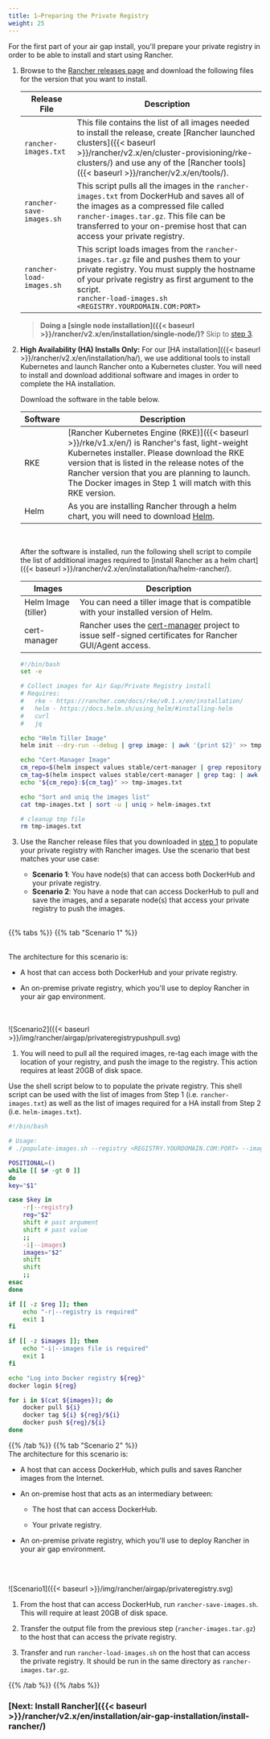 ```yaml
---
title: 1—Preparing the Private Registry
weight: 25
---
```


For the first part of your air gap install, you'll prepare your private registry in order to be able to install and start using Rancher.

<a id="step-1"></a>

1. Browse to the [Rancher releases page](https://github.com/rancher/rancher/releases) and download the following files for the version that you want to install.

    | Release File | Description |
    | --- | --- |
    | `rancher-images.txt` | This file contains the list of all images needed to install the release,  create [Rancher launched clusters]({{< baseurl >}}/rancher/v2.x/en/cluster-provisioning/rke-clusters/) and use any of the [Rancher tools]({{< baseurl >}}/rancher/v2.x/en/tools/). |
    | `rancher-save-images.sh`  | This script pulls all the images in the `rancher-images.txt` from DockerHub and saves all of the images as a compressed file called `rancher-images.tar.gz`. This file can be transferred to your on-premise host that can access your private registry. |
    | `rancher-load-images.sh` | This script loads images from the `rancher-images.tar.gz` file and pushes them to your private registry. You must supply the hostname of your private registry as first argument to the script.<br/>`rancher-load-images.sh <REGISTRY.YOURDOMAIN.COM:PORT>` |


    >**Doing a [single node installation]({{< baseurl >}}/rancher/v2.x/en/installation/single-node/)?** Skip to [step 3](#pop-reg).


1. **High Availability (HA) Installs Only:** For our [HA installation]({{< baseurl >}}/rancher/v2.x/en/installation/ha/), we use additional tools to install Kubernetes and launch Rancher onto a Kubernetes cluster. You will need to install and download additional software and images in order to complete the HA installation.

    Download the software in the table below.

    | Software | Description |
    |----------|-------------|
    | RKE | [Rancher Kubernetes Engine (RKE)]({{< baseurl >}}/rke/v1.x/en/) is Rancher's fast, light-weight Kubernetes installer. Please download the RKE version that is listed in the release notes of the Rancher version that you are planning to launch. The Docker images in Step 1 will match with this RKE version.  |
    | Helm | As you are installing Rancher through a helm chart, you will need to download [Helm](https://docs.helm.sh/using_helm/#installing-helm).

    <br>

    After the software is installed, run the following shell script to compile the list of additional images required to [install Rancher as a helm chart]({{< baseurl >}}/rancher/v2.x/en/installation/ha/helm-rancher/).

    | Images | Description |
    |----------|-------------|
    | Helm Image (tiller) | You can need a tiller image that is compatible with your installed version of Helm.
    | cert-manager | Rancher uses the [cert-manager](https://github.com/jetstack/cert-manager) project to issue self-signed certificates for Rancher GUI/Agent access.

    ```bash
    #!/bin/bash
    set -e

    # Collect images for Air Gap/Private Registry install
    # Requires:
    #   rke - https://rancher.com/docs/rke/v0.1.x/en/installation/
    #   helm - https://docs.helm.sh/using_helm/#installing-helm
    #   curl
    #   jq

    echo "Helm Tiller Image"
    helm init --dry-run --debug | grep image: | awk '{print $2}' >> tmp-images.txt

    echo "Cert-Manager Image"
    cm_repo=$(helm inspect values stable/cert-manager | grep repository: | awk '{print $2}')
    cm_tag=$(helm inspect values stable/cert-manager | grep tag: | awk '{print $2}')
    echo "${cm_repo}:${cm_tag}" >> tmp-images.txt

    echo "Sort and uniq the images list"
    cat tmp-images.txt | sort -u | uniq > helm-images.txt

    # cleanup tmp file
    rm tmp-images.txt
    ```    

    <a id="pop-reg"></a>
1. Use the Rancher release files that you downloaded in [step 1](#step-1) to populate your private registry with Rancher images. Use the scenario that best matches your use case:

    * **Scenario 1**: You have node(s) that can access both DockerHub and your private registry.
    * **Scenario 2**: You have a node that can access DockerHub to pull and save the images, and a separate node(s) that access your private registry to push the images.


     <br/>
{{% tabs %}}
{{% tab "Scenario 1" %}}

<br/>
The architecture for this scenario is:

- A host that can access both DockerHub and your private registry.

- An on-premise private registry, which you'll use to deploy Rancher in your air gap environment.
<br/>
<br/>
![Scenario2]({{< baseurl >}}/img/rancher/airgap/privateregistrypushpull.svg)


1. You will need to pull all the required images, re-tag each image with the location of your registry, and push the image to the registry. This action requires at least 20GB of disk space.

Use the shell script below to to populate the private registry. This shell script can be used with the list of images from Step 1 (i.e. `rancher-images.txt`) as well as the list of images required for a HA install from Step 2 (i.e. `helm-images.txt`).

```bash
#!/bin/bash

# Usage:
# ./populate-images.sh --registry <REGISTRY.YOURDOMAIN.COM:PORT> --images ./images.txt

POSITIONAL=()
while [[ $# -gt 0 ]]
do
key="$1"

case $key in
    -r|--registry)
    reg="$2"
    shift # past argument
    shift # past value
    ;;
    -i|--images)
    images="$2"
    shift
    shift
    ;;
esac
done

if [[ -z $reg ]]; then
    echo "-r|--registry is required"
    exit 1
fi

if [[ -z $images ]]; then
    echo "-i|--images file is required"
    exit 1
fi

echo "Log into Docker registry ${reg}"
docker login ${reg}

for i in $(cat ${images}); do
    docker pull ${i}
    docker tag ${i} ${reg}/${i}
    docker push ${reg}/${i}
done
```

{{% /tab %}}
{{% tab "Scenario 2" %}}
<br/>
The architecture for this scenario is:

- A host that can access DockerHub, which pulls and saves Rancher images from the Internet.

- An on-premise host that acts as an intermediary between:

    - The host that can access DockerHub.

    - Your private registry.

- An on-premise private registry, which you'll use to deploy Rancher in your air gap environment.
<br/>
<br/>

![Scenario1]({{< baseurl >}}/img/rancher/airgap/privateregistry.svg)

1. From the host that can access DockerHub, run `rancher-save-images.sh`. This will require at least 20GB of disk space.

1. Transfer the output file from the previous step (`rancher-images.tar.gz`) to the host that can access the private registry.

1. Transfer and run `rancher-load-images.sh` on the host that can access the private registry. It should be run in the same directory as `rancher-images.tar.gz`.

{{% /tab %}}
{{% /tabs %}}

### [Next: Install Rancher]({{< baseurl >}}/rancher/v2.x/en/installation/air-gap-installation/install-rancher/)
